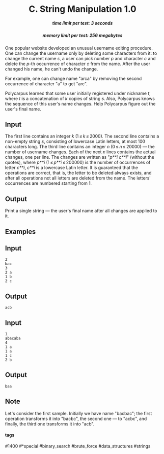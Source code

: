 <h1 style='text-align: center;'> C. String Manipulation 1.0</h1>

<h5 style='text-align: center;'>time limit per test: 3 seconds</h5>
<h5 style='text-align: center;'>memory limit per test: 256 megabytes</h5>

One popular website developed an unusual username editing procedure. One can change the username only by deleting some characters from it: to change the current name *s*, a user can pick number *p* and character *c* and delete the *p*-th occurrence of character *c* from the name. After the user changed his name, he can't undo the change.

For example, one can change name "arca" by removing the second occurrence of character "a" to get "arc". 

Polycarpus learned that some user initially registered under nickname *t*, where *t* is a concatenation of *k* copies of string *s*. Also, Polycarpus knows the sequence of this user's name changes. Help Polycarpus figure out the user's final name.

## Input

The first line contains an integer *k* (1 ≤ *k* ≤ 2000). The second line contains a non-empty string *s*, consisting of lowercase Latin letters, at most 100 characters long. The third line contains an integer *n* (0 ≤ *n* ≤ 20000) — the number of username changes. Each of the next *n* lines contains the actual changes, one per line. The changes are written as "*p**i* *c**i*" (without the quotes), where *p**i* (1 ≤ *p**i* ≤ 200000) is the number of occurrences of letter *c**i*, *c**i* is a lowercase Latin letter. It is guaranteed that the operations are correct, that is, the letter to be deleted always exists, and after all operations not all letters are deleted from the name. The letters' occurrences are numbered starting from 1.

## Output

Print a single string — the user's final name after all changes are applied to it.

## Examples

## Input


```
2  
bac  
3  
2 a  
1 b  
2 c  

```
## Output


```
acb  

```
## Input


```
1  
abacaba  
4  
1 a  
1 a  
1 c  
2 b  

```
## Output


```
baa  

```
## Note

Let's consider the first sample. Initially we have name "bacbac"; the first operation transforms it into "bacbc", the second one — to "acbc", and finally, the third one transforms it into "acb".



#### tags 

#1400 #*special #binary_search #brute_force #data_structures #strings 